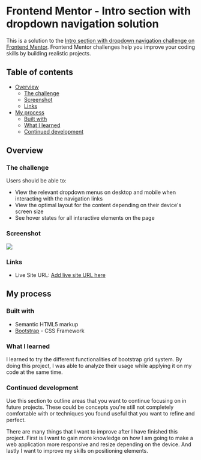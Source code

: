 # Frontend Mentor - Intro section with dropdown navigation solution

This is a solution to the [Intro section with dropdown navigation challenge on Frontend Mentor](https://www.frontendmentor.io/challenges/intro-section-with-dropdown-navigation-ryaPetHE5). Frontend Mentor challenges help you improve your coding skills by building realistic projects. 

## Table of contents

- [Overview](#overview)
  - [The challenge](#the-challenge)
  - [Screenshot](#screenshot)
  - [Links](#links)
- [My process](#my-process)
  - [Built with](#built-with)
  - [What I learned](#what-i-learned)
  - [Continued development](#continued-development)


## Overview

### The challenge

Users should be able to:

- View the relevant dropdown menus on desktop and mobile when interacting with the navigation links
- View the optimal layout for the content depending on their device's screen size
- See hover states for all interactive elements on the page

### Screenshot

![](./intro-section.png)


### Links

- Live Site URL: [Add live site URL here](https://rubbydoc.github.io/intro-section-with-dropdown-navigation/)

## My process

### Built with

- Semantic HTML5 markup
- [Bootstrap](https://getbootstrap.com/) - CSS Framework



### What I learned

I learned to try the different functionalities of bootstrap grid system. By doing this project, I was able to analyze their usage while applying it on my code at the same time.

### Continued development

Use this section to outline areas that you want to continue focusing on in future projects. These could be concepts you're still not completely comfortable with or techniques you found useful that you want to refine and perfect.

There are many things that I want to improve after I have finished this project. First is I want to gain more knowledge on how I am going to make a web application more responsive and resize depending on the device. And lastly I want to improve my skills on positioning elements.


